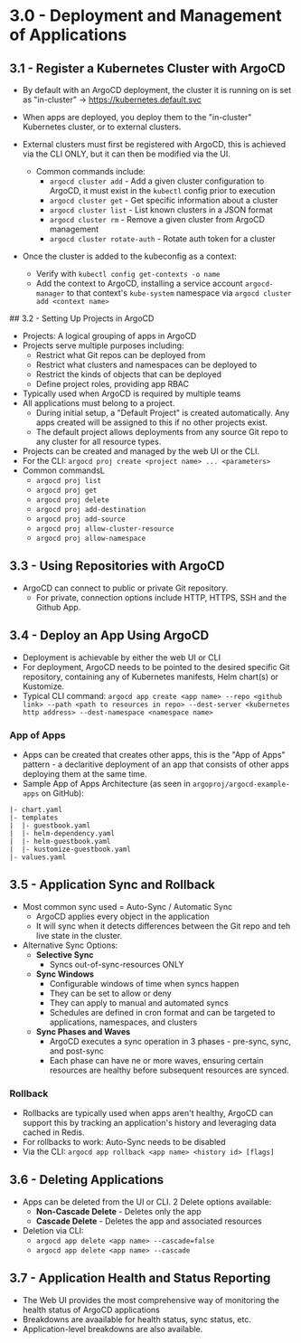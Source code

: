 # 3.0 - Deployment and Management of Applications

## 3.1 - Register a Kubernetes Cluster with ArgoCD

- By default with an ArgoCD deployment, the cluster it is running on is set as "in-cluster" -> https://kubernetes.default.svc
- When apps are deployed, you deploy them to the "in-cluster" Kubernetes cluster, or to external clusters.
- External clusters must first be registered with ArgoCD, this is achieved via the CLI ONLY, but it can then be modified via the UI.
  - Common commands include:
    - `argocd cluster add` - Add a given cluster configuration to ArgoCD, it must exist in the `kubectl` config prior to execution
    - `argocd cluster get` - Get specific information about a cluster
    - `argocd cluster list` - List known clusters in a JSON format
    - `argocd cluster rm` - Remove a given cluster from ArgoCD management
    - `argocd cluster rotate-auth` - Rotate auth token for a cluster

- Once the cluster is added to the kubeconfig as a context:
  - Verify with `kubectl config get-contexts -o name`
  - Add the context to ArgoCD, installing a service account `argocd-manager` to that context's `kube-system` namespace via `argocd cluster add <context name>`

## 3.2 - Setting Up Projects in ArgoCD

- Projects: A logical grouping of apps in ArgoCD
- Projects serve multiple purposes including:
  - Restrict what Git repos can be deployed from
  - Restrict what clusters and namespaces can be deployed to
  - Restrict the kinds of objects that can be deployed
  - Define project roles, providing app RBAC
- Typically used when ArgoCD is required by multiple teams
- All applications must belong to a project.
  - During initial setup, a "Default Project" is created automatically. Any apps created will be assigned to this if no other projects exist.
  - The default project allows deployments from any source Git repo to any cluster for all resource types.
- Projects can be created and managed by the web UI or the CLI.
- For the CLI: `argocd proj create <project name> ... <parameters>`
- Common commandsL
  - `argocd proj list`
  - `argocd proj get`
  - `argocd proj delete`
  - `argocd proj add-destination`
  - `argocd proj add-source`
  - `argocd proj allow-cluster-resource`
  - `argocd proj allow-namespace`


## 3.3 - Using Repositories with ArgoCD

- ArgoCD can connect to public or private Git repository.
  - For private, connection options include HTTP, HTTPS, SSH and the Github App.

## 3.4 - Deploy an App Using ArgoCD

- Deployment is achievable by either the web UI or CLI
- For deployment, ArgoCD needs to be pointed to the desired specific Git repository, containing any of Kubernetes manifests, Helm chart(s) or Kustomize.
- Typical CLI command: `argocd app create <app name> --repo <github link> --path <path to resources in repo> --dest-server <kubernetes http address> --dest-namespace <namespace name>`

### App of Apps

- Apps can be created that creates other apps, this is the "App of Apps" pattern - a declaritive deployment of an app that consists of other apps deploying them at the same time.
- Sample App of Apps Architecture (as seen in `argoproj/argocd-example-apps` on GitHub):

```shell
|- chart.yaml
|- templates
|  |- guestbook.yaml
|  |- helm-dependency.yaml
|  |- helm-guestbook.yaml
|  |- kustomize-guestbook.yaml
|- values.yaml
```

## 3.5 - Application Sync and Rollback

- Most common sync used = Auto-Sync / Automatic Sync
  - ArgoCD applies every object in the application
  - It will sync when it detects differences between the Git repo and teh live state in the cluster.
- Alternative Sync Options:
  - **Selective Sync**
    - Syncs out-of-sync-resources ONLY
  - **Sync Windows**
    - Configurable windows of time when syncs happen
    - They can be set to allow or deny
    - They can apply to manual and automated syncs
    - Schedules are defined in cron format and can be targeted to applications, namespaces, and clusters
  - **Sync Phases and Waves**
    - ArgoCD executes a sync operation in 3 phases - pre-sync, sync, and post-sync
    - Each phase can have ne or more waves, ensuring certain resources are healthy before subsequent resources are synced.

### Rollback

- Rollbacks are typically used when apps aren't healthy, ArgoCD can support this by tracking an application's history and leveraging data cached in Redis.
- For rollbacks to work: Auto-Sync needs to be disabled
- Via the CLI: `argocd app rollback <app name> <history id> [flags]`

## 3.6 - Deleting Applications

- Apps can be deleted from the UI or CLI. 2 Delete options available:
  - **Non-Cascade Delete** - Deletes only the app
  - **Cascade Delete** - Deletes the app and associated resources
- Deletion via CLI:
  - `argocd app delete <app name> --cascade=false`
  - `argocd app delete <app name> --cascade`

## 3.7 - Application Health and Status Reporting

- The Web UI provides the most comprehensive way of monitoring the health status of ArgoCD applications
- Breakdowns are avaailable for health status, sync status, etc.
- Application-level breakdowns are also available.